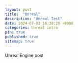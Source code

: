 ```yaml
---
layout: post
title:  "Unreal"
description: "Unreal Test"
date: 2024-07-03 16:30:20 +0900
categories: Unreal intro
pin: true
published: true
sitemap: true
---
```

Unreal Engine post
